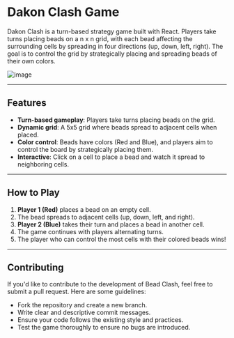 # Dakon Clash Game

Dakon Clash is a turn-based strategy game built with React. Players take turns placing beads on a n x n grid, with each bead affecting the surrounding cells by spreading in four directions (up, down, left, right). The goal is to control the grid by strategically placing and spreading beads of their own colors.


![image](https://github.com/user-attachments/assets/a2f2025b-30ca-4fc2-8b76-fba355bf66e9)


---

## Features

- **Turn-based gameplay**: Players take turns placing beads on the grid.
- **Dynamic grid**: A 5x5 grid where beads spread to adjacent cells when placed.
- **Color control**: Beads have colors (Red and Blue), and players aim to control the board by strategically placing them.
- **Interactive**: Click on a cell to place a bead and watch it spread to neighboring cells.

---

## How to Play

1. **Player 1 (Red)** places a bead on an empty cell.
2. The bead spreads to adjacent cells (up, down, left, and right).
3. **Player 2 (Blue)** takes their turn and places a bead in another cell.
4. The game continues with players alternating turns.
5. The player who can control the most cells with their colored beads wins!

---

## Contributing

If you'd like to contribute to the development of Bead Clash, feel free to submit a pull request. Here are some guidelines:

- Fork the repository and create a new branch.
- Write clear and descriptive commit messages.
- Ensure your code follows the existing style and practices.
- Test the game thoroughly to ensure no bugs are introduced.
